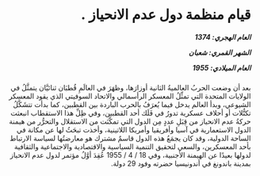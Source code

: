 <h1 dir="rtl">قيام منظمة دول عدم الانحياز .</h1>

<h5 dir="rtl">العام الهجري:  1374

الشهر القمري: شعبان

العام الميلادي: 1955</h5>

<p dir="rtl">بعد أن وضعت الحربُ العالميةُ الثانية أوزارَها، وظهَرَ في العالَمِ قُطبَان ثنائيَّان يتمثَّلُ في الولايات المتحدة التي تمثِّلُ المعسكر الرأسمالي والاتحاد السوفيتي الذي يقود المعسكر الشيوعي، وبدأ العالم يدخل فيما يُعرَفُ بالحرب الباردة بين القطبين، كما بدأت تتشَكَّلُ تكتُّلات أو أحلاف عسكرية تدورُ في فَلَك أحد القطبين، وفي ظِلِّ هذا الاستقطاب انبعثت حركةُ عدم الانحياز من قِبَلِ عددٍ مِن الدول التي تمكَّنَت من الاستقلال والتحرُّر من هيمنة الدول الاستعمارية في آسيا وأفريقيا وأمريكا اللاتينية، وأخذت تبحَثُ لها عن مكانة في الساحة الدولية، وقد كان يجمَعُ هذه الدول قاسمٌ مشترك هو معارضتُها لسياسة الارتباط بأحد المعسكرين، والسعي لتحقيق التنمية السياسية والاقتصادية والاجتماعية والثقافية لدولها بعيدًا عن الهيمنة الأجنبية، وفي 18 / 4 / 1955 عُقِدَ أوَّلُ مؤتمر لدول عدم الانحياز بمدينة باندونغ في أندونيسيا حضرته وفود 29 دولة.</p></br>

